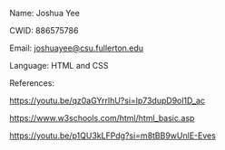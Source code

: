 Name: Joshua Yee

CWID: 886575786

Email: joshuayee@csu.fullerton.edu

Language: HTML and CSS

References: 

https://youtu.be/qz0aGYrrlhU?si=lp73dupD9ol1D_ac

https://www.w3schools.com/html/html_basic.asp

https://youtu.be/p1QU3kLFPdg?si=m8tBB9wUnlE-Eves
